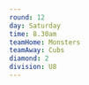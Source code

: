 ```yaml
---
round: 12
day: Saturday
time: 8.30am
teamHome: Monsters
teamAway: Cubs
diamond: 2
division: U8
---
```

